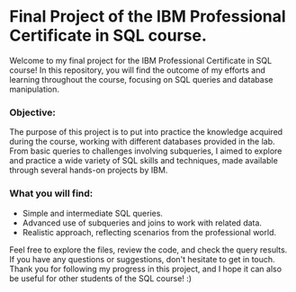 # Final Project of the IBM Professional Certificate in SQL course.

Welcome to my final project for the IBM Professional Certificate in SQL course! In this repository, you will find the outcome of my efforts and learning throughout the course, focusing on SQL queries and database manipulation.

### Objective:

The purpose of this project is to put into practice the knowledge acquired during the course, working with different databases provided in the lab. From basic queries to challenges involving subqueries, I aimed to explore and practice a wide variety of SQL skills and techniques, made available through several hands-on projects by IBM.

### What you will find:
- Simple and intermediate SQL queries.
- Advanced use of subqueries and joins to work with related data.
- Realistic approach, reflecting scenarios from the professional world.


Feel free to explore the files, review the code, and check the query results. If you have any questions or suggestions, don't hesitate to get in touch. Thank you for following my progress in this project, and I hope it can also be useful for other students of the SQL course! :)
